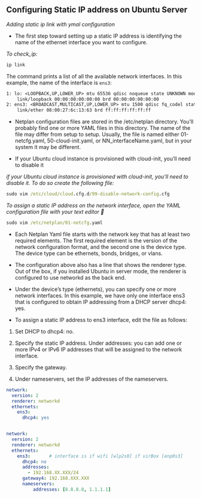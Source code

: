## Configuring Static IP address on Ubuntu Server 

_Adding static ip link with ymal configuration_

- The first step toward setting up a static IP address is identifying the name of the ethernet interface you want to configure.

_To check_ip:_ 

```cmd
ip link
```

The command prints a list of all the available network interfaces. In this example, the name of the interface is `ens3`:

```txt
1: lo: <LOOPBACK,UP,LOWER_UP> mtu 65536 qdisc noqueue state UNKNOWN mode DEFAULT group default qlen 1000
    link/loopback 00:00:00:00:00:00 brd 00:00:00:00:00:00
2: ens3: <BROADCAST,MULTICAST,UP,LOWER_UP> mtu 1500 qdisc fq_codel state UP mode DEFAULT group default qlen 1000
    link/ether 08:00:27:6c:13:63 brd ff:ff:ff:ff:ff:ff
```

- Netplan configuration files are stored in the /etc/netplan directory. You’ll probably find one or more YAML files in this directory. The name of the file may differ from setup to setup. Usually, the file is named either 01-netcfg.yaml, 50-cloud-init.yaml, or NN_interfaceName.yaml, but in your system it may be different.

- If your Ubuntu cloud instance is provisioned with cloud-init, you’ll need to disable it


_if your Ubuntu cloud instance is provisioned with cloud-init, you’ll need to disable it. To do so create the following file:_

```cmd
sudo vim /etc/cloud/cloud.cfg.d/99-disable-network-config.cfg
```

_To assign a static IP address on the network interface, open the YAML configuration file with your text editor 📗_

```cmd
sudo vim /etc/netplan/01-netcfg.yaml
```

* Each Netplan Yaml file starts with the network key that has at least two required elements. The first required element is the version of the network configuration format, and the second one is the device type. The device type can be ethernets, bonds, bridges, or vlans.


* The configuration above also has a line that shows the renderer type. Out of the box, if you installed Ubuntu in server mode, the renderer is configured to use networkd as the back end.

* Under the device’s type (ethernets), you can specify one or more network interfaces. In this example, we have only one interface ens3 that is configured to obtain IP addressing from a DHCP server dhcp4: yes.

* To assign a static IP address to ens3 interface, edit the file as follows:

1. Set DHCP to dhcp4: no.

2. Specify the static IP address. Under addresses: you can add one or more IPv4 or IPv6 IP addresses that will be assigned to the network interface.

3. Specify the gateway.

4. Under nameservers, set the IP addresses of the nameservers.

```yml
network:
  version: 2
  renderer: networkd
  ethernets:
    ens3:
      dhcp4: yes

```


```yml

network:
  version: 2
  renderer: networkd
  ethernets:
    ens3:       # interface is if wifi [wlp2s0] if virBox [enp0s3]
      dhcp4: no
      addresses:
        - 192.168.XX.XXX/24
      gateway4: 192.168.XXX.XXX
      nameservers:
          addresses: [8.8.8.8, 1.1.1.1]

```



















